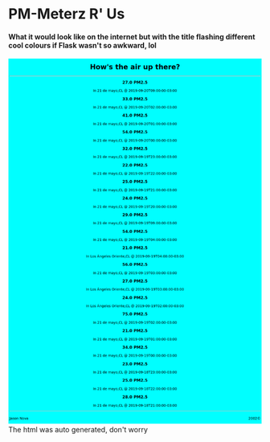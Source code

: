 # PM-Meterz R' Us
#### What it would look like on the internet but with the title flashing different cool colours if Flask wasn't so awkward, lol
![test](./example.png)
The html was auto generated, don't worry  
